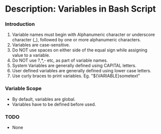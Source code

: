 # Description: Variables in Bash Script

### Introduction
1. Variable names must begin with Alphanumeric character or underscore character (_), followed by one or more
   alphanumeric characters.
2. Variables are case-sensitive.
3. Do NOT use spaces on either side of the equal sign while assigning value to a variable.
4. Do NOT use ?,*,- etc, as part of variable names.
5. System Variables are generally defined using CAPITAL letters.
6. User defined variables are generally defined using lower case letters.
7. Use curly braces to print variables. Eg. "${VARIABLE}sometext"

### Variable Scope
* By default, variables are global.
* Variables have to be defined before used.

### TODO
* None
